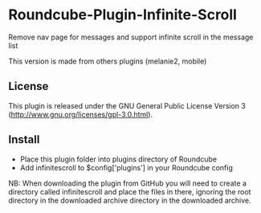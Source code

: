 # Roundcube-Plugin-Infinite-Scroll
Remove nav page for messages and support infinite scroll in the message list

This version is made from others plugins (melanie2, mobile)

License
-------

This plugin is released under the GNU General Public License Version 3
(http://www.gnu.org/licenses/gpl-3.0.html).

Install
-------

* Place this plugin folder into plugins directory of Roundcube
* Add infinitescroll to $config['plugins'] in your Roundcube config

NB: When downloading the plugin from GitHub you will need to create a
directory called infinitescroll and place the files in there,
ignoring the root directory in the downloaded archive directory in the
downloaded archive. 
